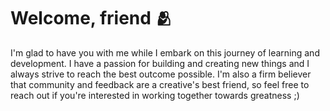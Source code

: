 # Welcome, friend 🫂

I'm glad to have you with me while I embark on this journey of learning and development. I have a passion for building and creating new things and I always strive to reach the best outcome possible. I'm also a firm believer that community and feedback are a creative's best friend, so feel free to reach out if you're interested in working together towards greatness ;)
